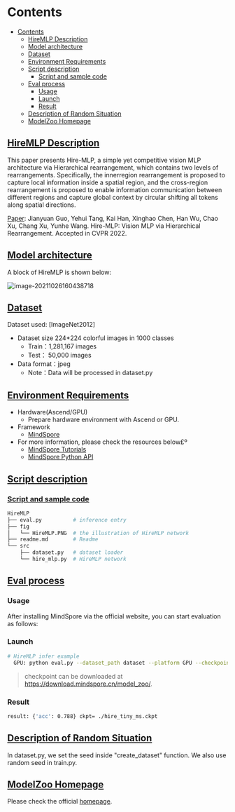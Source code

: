# Contents

- [Contents](#contents)
    - [HireMLP Description](#hiremlp-description)
    - [Model architecture](#model-architecture)
    - [Dataset](#dataset)
    - [Environment Requirements](#environment-requirements)
    - [Script description](#script-description)
        - [Script and sample code](#script-and-sample-code)
    - [Eval process](#eval-process)
        - [Usage](#usage)
        - [Launch](#launch)
        - [Result](#result)
    - [Description of Random Situation](#description-of-random-situation)
    - [ModelZoo Homepage](#modelzoo-homepage)

## [HireMLP Description](#contents)

  This paper presents Hire-MLP, a simple yet competitive vision MLP architecture via Hierarchical rearrangement, which contains two levels of rearrangements. Specifically, the innerregion rearrangement is proposed to capture local information inside a spatial region, and the cross-region rearrangement is proposed to enable information communication between different regions and capture global context by circular shifting all tokens along spatial directions.

[Paper](https://arxiv.org/pdf/2108.13341.pdf): Jianyuan Guo, Yehui Tang, Kai Han, Xinghao Chen, Han Wu, Chao Xu, Chang Xu, Yunhe Wang. Hire-MLP: Vision MLP via Hierarchical Rearrangement. Accepted in CVPR 2022.

## [Model architecture](#contents)

A block of HireMLP is shown below:

![image-20211026160438718](./fig/HireMLP.PNG)

## [Dataset](#contents)

Dataset used: [ImageNet2012]

- Dataset size 224*224 colorful images in 1000 classes
    - Train：1,281,167 images  
    - Test： 50,000 images
- Data format：jpeg
    - Note：Data will be processed in dataset.py

## [Environment Requirements](#contents)

- Hardware(Ascend/GPU)
    - Prepare hardware environment with Ascend or GPU.
- Framework
    - [MindSpore](https://www.mindspore.cn/install/en)
- For more information, please check the resources below£º
    - [MindSpore Tutorials](https://www.mindspore.cn/tutorials/en/r1.9/index.html)
    - [MindSpore Python API](https://www.mindspore.cn/docs/en/r1.9/index.html)

## [Script description](#contents)

### [Script and sample code](#contents)

```bash
HireMLP
├── eval.py          # inference entry
├── fig
│   └── HireMLP.PNG  # the illustration of HireMLP network
├── readme.md        # Readme
└── src
    ├── dataset.py   # dataset loader
    └── hire_mlp.py  # HireMLP network
```

## [Eval process](#contents)

### Usage

After installing MindSpore via the official website, you can start evaluation as follows:

### Launch

```bash
# HireMLP infer example
  GPU: python eval.py --dataset_path dataset --platform GPU --checkpoint_path [CHECKPOINT_PATH]
```

> checkpoint can be downloaded at https://download.mindspore.cn/model_zoo/.

### Result

```bash
result: {'acc': 0.788} ckpt= ./hire_tiny_ms.ckpt
```

## [Description of Random Situation](#contents)

In dataset.py, we set the seed inside "create_dataset" function. We also use random seed in train.py.

## [ModelZoo Homepage](#contents)

Please check the official [homepage](https://gitee.com/mindspore/models).